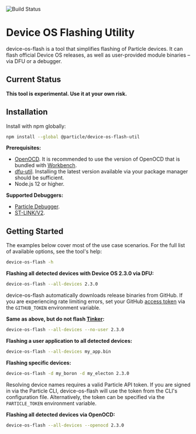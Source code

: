 ![Build Status](https://github.com/particle-iot/device-os-flash-util/actions/workflows/ci.yaml/badge.svg)

# Device OS Flashing Utility

device-os-flash is a tool that simplifies flashing of Particle devices. It can flash official Device OS releases, as well as user-provided module binaries – via DFU or a debugger.

## Current Status

**This tool is experimental. Use it at your own risk.**

## Installation

Install with npm globally:

```sh
npm install --global @particle/device-os-flash-util
```

**Prerequisites:**

- [OpenOCD](http://openocd.org). It is recommended to use the version of OpenOCD that is bundled with [Workbench](https://www.particle.io/workbench).
- [dfu-util](http://dfu-util.sourceforge.net). Installing the latest version available via your package manager should be sufficient.
- Node.js 12 or higher.

**Supported Debuggers:**

- [Particle Debugger](https://store.particle.io/products/particle-debugger).
- [ST-LINK/V2](https://www.st.com/en/development-tools/st-link-v2.html).

## Getting Started

The examples below cover most of the use case scenarios. For the full list of available options, see the tool's help:

```sh
device-os-flash -h
```

**Flashing all detected devices with Device OS 2.3.0 via DFU:**

```sh
device-os-flash --all-devices 2.3.0
```

device-os-flash automatically downloads release binaries from GitHub. If you are experiencing rate limiting errors, set your GitHub [access token](https://help.github.com/en/github/authenticating-to-github/creating-a-personal-access-token-for-the-command-line) via the `GITHUB_TOKEN` environment variable.

**Same as above, but do not flash [Tinker](https://github.com/particle-iot/device-os/tree/develop/user/applications/tinker):**

```sh
device-os-flash --all-devices --no-user 2.3.0
```

**Flashing a user application to all detected devices:**

```sh
device-os-flash --all-devices my_app.bin
```

**Flashing specific devices:**

```sh
device-os-flash -d my_boron -d my_electon 2.3.0
```

Resolving device names requires a valid Particle API token. If you are signed in via the Particle CLI, device-os-flash will use the token from the CLI's configuration file. Alternatively, the token can be specified via the `PARTICLE_TOKEN` environment variable.

**Flashing all detected devices via OpenOCD:**

```sh
device-os-flash --all-devices --openocd 2.3.0
```
